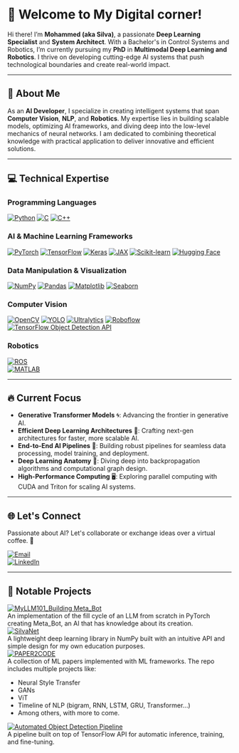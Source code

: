 # 🚀 Welcome to My Digital corner!

Hi there! I’m **Mohammed (aka Silva)**, a passionate **Deep Learning Specialist** and **System Architect**. With a Bachelor's in Control Systems and Robotics, I’m currently pursuing my **PhD** in **Multimodal Deep Learning and Robotics**. I thrive on developing cutting-edge AI systems that push technological boundaries and create real-world impact.

---

## 🌟 About Me

As an **AI Developer**, I specialize in creating intelligent systems that span **Computer Vision**, **NLP**, and **Robotics**. My expertise lies in building scalable models, optimizing AI frameworks, and diving deep into the low-level mechanics of neural networks. I am dedicated to combining theoretical knowledge with practical application to deliver innovative and efficient solutions.

---

## 💻 Technical Expertise

### **Programming Languages**
[![Python](https://img.shields.io/badge/Python-3776AB?style=for-the-badge&logo=python&logoColor=white)](https://www.python.org/)   [![C](https://img.shields.io/badge/C-A8B9CC?style=for-the-badge&logo=c&logoColor=white)](https://en.wikipedia.org/wiki/C_(programming_language))   [![C++](https://img.shields.io/badge/C++-00599C?style=for-the-badge&logo=c%2B%2B&logoColor=white)](https://en.wikipedia.org/wiki/C%2B%2B)

### **AI & Machine Learning Frameworks**
[![PyTorch](https://img.shields.io/badge/PyTorch-EE4C2C?style=for-the-badge&logo=pytorch&logoColor=white)](https://pytorch.org/)   [![TensorFlow](https://img.shields.io/badge/TensorFlow-FF6F00?style=for-the-badge&logo=tensorflow&logoColor=white)](https://www.tensorflow.org/)   [![Keras](https://img.shields.io/badge/Keras-D00000?style=for-the-badge&logo=keras&logoColor=white)](https://keras.io/)   [![JAX](https://img.shields.io/badge/JAX-FFB6C1?style=for-the-badge&logo=jax&logoColor=black)](https://github.com/google/jax)   [![Scikit-learn](https://img.shields.io/badge/Scikit-learn-F7931E?style=for-the-badge&logo=scikit-learn&logoColor=white)](https://scikit-learn.org/)   [![Hugging Face](https://img.shields.io/badge/Hugging_Face-F24D42?style=for-the-badge&logo=HuggingFace&logoColor=white)](https://huggingface.co/)

### **Data Manipulation & Visualization**
[![NumPy](https://img.shields.io/badge/NumPy-013243?style=for-the-badge&logo=numpy&logoColor=white)](https://numpy.org/)   [![Pandas](https://img.shields.io/badge/Pandas-150458?style=for-the-badge&logo=pandas&logoColor=white)](https://pandas.pydata.org/)   [![Matplotlib](https://img.shields.io/badge/Matplotlib-003C8F?style=for-the-badge&logo=matplotlib&logoColor=white)](https://matplotlib.org/)   [![Seaborn](https://img.shields.io/badge/Seaborn-9A4E6A?style=for-the-badge&logo=seaborn&logoColor=white)](https://seaborn.pydata.org/)

### **Computer Vision**
[![OpenCV](https://img.shields.io/badge/OpenCV-5C3D7A?style=for-the-badge&logo=opencv&logoColor=white)](https://opencv.org/)   [![YOLO](https://img.shields.io/badge/YOLO-0066FF?style=for-the-badge&logo=github&logoColor=white)](https://github.com/AlexeyAB/darknet)   [![Ultralytics](https://img.shields.io/badge/Ultralytics-FF473D?style=for-the-badge&logo=github&logoColor=white)](https://github.com/ultralytics)   [![Roboflow](https://img.shields.io/badge/Roboflow-FF6F00?style=for-the-badge&logo=github&logoColor=white)](https://roboflow.com/)   [![TensorFlow Object Detection API](https://img.shields.io/badge/TensorFlow_Object_Detection_API-FF6F00?style=for-the-badge&logo=tensorflow&logoColor=white)](https://github.com/tensorflow/models/tree/master/research/object_detection)

### **Robotics**
[![ROS](https://img.shields.io/badge/ROS-22314E?style=for-the-badge&logo=ros&logoColor=white)](https://www.ros.org/)  
[![MATLAB](https://img.shields.io/badge/MATLAB-0076A8?style=for-the-badge&logo=matlab&logoColor=white)](https://www.mathworks.com/products/matlab.html)

---

## 🔥 Current Focus

- **Generative Transformer Models** 🌀: Advancing the frontier in generative AI.  
- **Efficient Deep Learning Architectures** 🚀: Crafting next-gen architectures for faster, more scalable AI.  
- **End-to-End AI Pipelines** 💼: Building robust pipelines for seamless data processing, model training, and deployment.  
- **Deep Learning Anatomy** 🌌: Diving deep into backpropagation algorithms and computational graph design.  
- **High-Performance Computing** 🖥️: Exploring parallel computing with CUDA and Triton for scaling AI systems.

---

## 🌐 Let's Connect

Passionate about AI? Let's collaborate or exchange ideas over a virtual coffee. 🚀

[![Email](https://img.shields.io/badge/Email-silvapi1994%40gmail.com-D14836?style=for-the-badge&logo=gmail&logoColor=white)](mailto:silvapi1994@gmail.com)  
[![LinkedIn](https://img.shields.io/badge/LinkedIn-Mohammed%20Sedeg-0A66C2?style=for-the-badge&logo=linkedin&logoColor=white)](https://www.linkedin.com/in/mohammed-sedeg-67444b307/)

---

## 📂 Notable Projects

[![MyLLM101_Building Meta_Bot](https://img.shields.io/badge/MyLLM101_Building_Meta_Bot-FF4F00?style=for-the-badge&logo=github&logoColor=white)](https://github.com/silvaxxx1/MyLLM101)  
An implementation of the fill cycle of an LLM from scratch in PyTorch creating Meta_Bot, an AI that has knowledge about its creation.  
[![SilvaNet](https://img.shields.io/badge/SilvaNet-00599C?style=for-the-badge&logo=github&logoColor=white)](https://github.com/silvaxxx1/SilvaNet)  
A lightweight deep learning library in NumPy built with an intuitive API and simple design for my own education purposes.  
[![PAPER2CODE](https://img.shields.io/badge/PAPER2CODE-0E76A8?style=for-the-badge&logo=github&logoColor=white)](https://github.com/silvaxxx1/PAPER2CODE)  
A collection of ML papers implemented with ML frameworks. The repo includes multiple projects like:
  - Neural Style Transfer
  - GANs
  - ViT
  - Timeline of NLP (bigram, RNN, LSTM, GRU, Transformer…)
  - Among others, with more to come.

[![Automated Object Detection Pipeline](https://img.shields.io/badge/Automated_Pipeline_for_Inference-FF6F00?style=for-the-badge&logo=github&logoColor=white)](https://github.com/silvaxxx1/Automated-Pipeline-for-Inference-and-Fine-Tuning-Using-TensorFlow-2-Object-Detection-API)  
A pipeline built on top of TensorFlow API for automatic inference, training, and fine-tuning.
